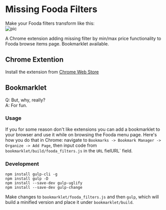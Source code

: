# Missing Fooda Filters

Make your Fooda filters transform like this:<br>
![pic](https://github.com/simsalabim/fooda_filters/blob/master/missing_filters.png)

A Chrome extension adding missing filter by min/max price functionality to Fooda browse items page. Bookmarklet available.

## Chrome Extention

Install the extension from [Chrome Web Store](https://chrome.google.com/webstore/detail/missing-fooda-filters/mildgfejjefdhjfcfkbohkhinhodijco?hl=e://chrome.google.com/webstore/detail/missing-fooda-filters/mildgfejjefdhjfcfkbohkhinhodijco?hl=en)

## Bookmarklet

Q: But, why, really?<br>
A: For fun.

### Usage

If you for some reason don't like extensions you can add a bookmarklet to your browser and use it while on browsing the Fooda menu page.
Here's how you do that in Chrome: navigate to `Bookmarks -> Bookmark Manager -> Organize -> Add Page`, then input code from `bookmarklet/build/fooda_filters.js` in the `URL` fielURL` field.

### Development

```shell
npm install gulp-cli -g
npm install gulp -D
npm install --save-dev gulp-uglify
npm install --save-dev gulp-change
```

Make changes to `bookmarklet/fooda_filters.js` and then `gulp`, which will build a minified version and place it under `bookmarklet/build`.
